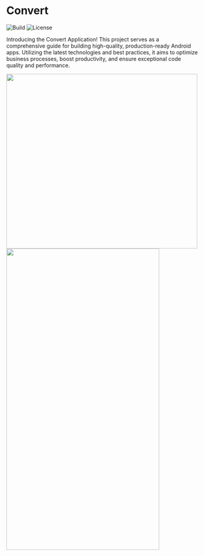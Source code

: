 # Convert

![Build](https://github.com/donchakkappan/convert/actions/workflows/android.yml/badge.svg)
![License][badge:license]

Introducing the Convert Application! This project serves as a comprehensive guide for building high-quality, production-ready Android apps. Utilizing the latest technologies and best practices, it aims to optimize business processes, boost productivity, and ensure exceptional code quality and performance.

<img src="https://github.com/donchakkappan/Convert/assets/6335190/07ac132d-3d20-487d-acaf-e01eb3545cf62" width="500" height="458">

<img src="https://github.com/donchakkappan/Convert/assets/6335190/b0084083-2320-4cc9-a52c-935282467712" width="400" height="790">

[badge:license]: https://img.shields.io/github/license/donchakkappan/Convert.svg?style=flat-square




